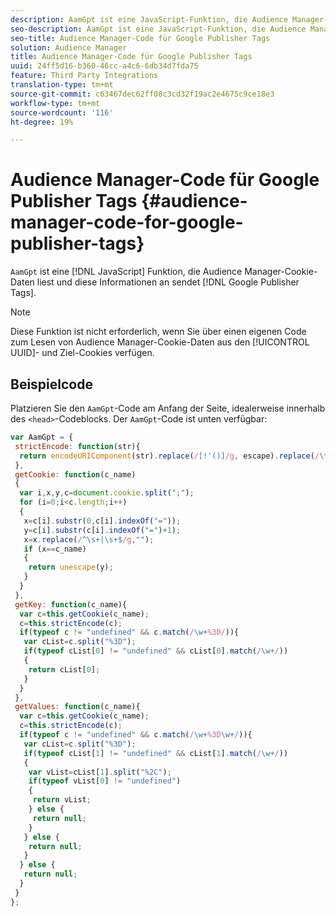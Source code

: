 ```yaml
---
description: AamGpt ist eine JavaScript-Funktion, die Audience Manager-Cookie-Daten liest und diese Informationen an Google Publisher-Tags sendet.
seo-description: AamGpt ist eine JavaScript-Funktion, die Audience Manager-Cookie-Daten liest und diese Informationen an Google Publisher-Tags sendet.
seo-title: Audience Manager-Code für Google Publisher Tags
solution: Audience Manager
title: Audience Manager-Code für Google Publisher Tags
uuid: 24ff5d16-b360-46cc-a4c6-6db34d7fda75
feature: Third Party Integrations
translation-type: tm+mt
source-git-commit: c63467dec62ff08c3cd32f19ac2e4675c9ce18e3
workflow-type: tm+mt
source-wordcount: '116'
ht-degree: 19%

---
```



# Audience Manager-Code für Google Publisher Tags {#audience-manager-code-for-google-publisher-tags}

`AamGpt` ist eine  [!DNL JavaScript] Funktion, die Audience Manager-Cookie-Daten liest und diese Informationen an sendet  [!DNL Google Publisher Tags].

>[!NOTE]
>
>Diese Funktion ist nicht erforderlich, wenn Sie über einen eigenen Code zum Lesen von Audience Manager-Cookie-Daten aus den [!UICONTROL UUID]- und Ziel-Cookies verfügen.

## Beispielcode

Platzieren Sie den `AamGpt`-Code am Anfang der Seite, idealerweise innerhalb des `<head>`-Codeblocks. Der `AamGpt`-Code ist unten verfügbar:

```js
var AamGpt = {  
 strictEncode: function(str){ 
  return encodeURIComponent(str).replace(/[!'()]/g, escape).replace(/\*/g, "%2A"); 
 }, 
 getCookie: function(c_name) 
 { 
  var i,x,y,c=document.cookie.split(";"); 
  for (i=0;i<c.length;i++) 
  { 
   x=c[i].substr(0,c[i].indexOf("=")); 
   y=c[i].substr(c[i].indexOf("=")+1); 
   x=x.replace(/^\s+|\s+$/g,""); 
   if (x==c_name) 
   { 
    return unescape(y); 
   } 
  } 
 }, 
 getKey: function(c_name){ 
  var c=this.getCookie(c_name); 
  c=this.strictEncode(c); 
  if(typeof c != "undefined" && c.match(/\w+%3D/)){ 
   var cList=c.split("%3D"); 
   if(typeof cList[0] != "undefined" && cList[0].match(/\w+/)) 
   { 
    return cList[0]; 
   } 
  }  
 }, 
 getValues: function(c_name){ 
  var c=this.getCookie(c_name); 
  c=this.strictEncode(c); 
  if(typeof c != "undefined" && c.match(/\w+%3D\w+/)){ 
   var cList=c.split("%3D"); 
   if(typeof cList[1] != "undefined" && cList[1].match(/\w+/)) 
   { 
    var vList=cList[1].split("%2C"); 
    if(typeof vList[0] != "undefined") 
    { 
     return vList; 
    } else { 
     return null; 
    }    
   } else { 
    return null; 
   } 
  } else { 
   return null; 
  } 
 } 
};
```

